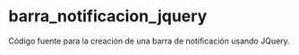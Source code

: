 # barra_notificacion_jquery
Código fuente para la creación de una barra de notificación usando JQuery.
